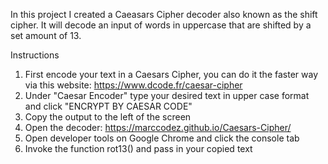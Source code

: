 In this project I created a Caeasars Cipher decoder also known as the shift cipher. It will decode an input of words in uppercase that are shifted by a set amount of 13.

Instructions

1. First encode your text in a Caesars Cipher, you can do it the faster way via this website: https://www.dcode.fr/caesar-cipher
2. Under "Caesar Encoder" type your desired text in upper case format and click "ENCRYPT BY CAESAR CODE"
3. Copy the output to the left of the screen
4. Open the decoder: https://marccodez.github.io/Caesars-Cipher/
5. Open developer tools on Google Chrome and click the console tab
6. Invoke the function rot13() and pass in your copied text
